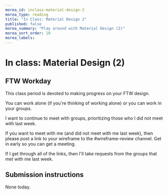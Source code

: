 ```yaml
---
morea_id: inclass-material-design-2
morea_type: reading
title: "In Class: Material Design 2"
published: false
morea_summary: "Play around with Material Design (2)"
morea_sort_order: 10
morea_labels: 
---
```


# In class: Material Design (2)

## FTW Workday

This class period is devoted to making progress on your FTW design. 

You can work alone (if you're thinking of working alone) or you can work in your groups. 

I want to continue to meet with groups, prioritizing those who I did not meet with last week.

If you want to meet with me (and did not meet with me last week), then please post a link to your wireframe to the #wireframe-review channel. Get in early so you can get a meeting.

If I get through all of the links, then I'll take requests from the groups that met with me last week.

## Submission instructions

None today.
